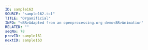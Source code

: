 ```yaml
---
ID: sample162
SOURCE: "sample162.tcl"
TITLE: "Organificial"
INFO: "<BR>Adapted from an openprocessing.org demo<BR>Animation"
RELATED: ""
seqNo: 78
prevID: sample161
nextID: sample163
---
```


